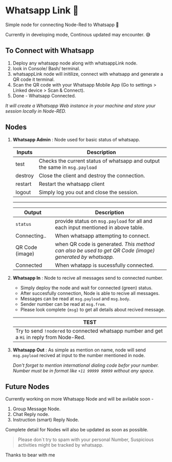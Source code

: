 # Whatsapp Link :iphone:

Simple node for connecting Node-Red to Whatsapp :iphone:

Currently in developing mode, Continous updated may encounter. :sweat_smile:

## To Connect with Whatsapp 
1. Deploy any whatsapp node along with whatsappLink node.
2. look in Console/ Bash/ terminal.
3. whatsappLink node will initilize, connect with whatsapp and generate a QR code it terminal.
4. Scan the QR code with your Whatsapp Mobile App (Go to settings > Linked device > Scan & Connect).
5. Done - Whatsapp Connected.

 *It will create a Whatsapp Web instance in your machine and store your session locally in Node-RED.*


## Nodes
1. **Whatsapp Admin** : Node used for basic status of whatsapp.
    

    | Inputs | Description           |
    |--------|--------------         |
    | test   | Checks the current status of whatsapp and output the same in `msg.payload`|
    | destroy| Close the client and destroy the connection.|
    | restart | Restart the whatsapp client |
    | logout | Simply log you out and close the session. |
    ---
    
    
    | Output | Description |
    |--------| ------------|
    |`status` | provide status on `msg.payload` for all and each input mentioned in above table. |
    | Connecting..| When whatsapp attempting to connect.
    | QR Code (image) | when QR code is generated. *This method can also be used to get QR Code (image) generated by whatsapp.*
    | Connected | When whatapp is sucessfully connected.|
    

2. **Whatsapp In** : Node to recive all messages send to connected number.
    -  Simply deploy the node and wait for connected (green) status.
    -  After succesfully connection, Node is able to recive all messages.
    - Messages can be read at `msg.payload` and `msg.body`.
    - Sender number can be read at `msg.from`.
    - Please look complete `{msg}` to get all details about recived message.

    | TEST |
    | -----|
    | Try to send `!nodered` to connected whatsapp number and get a `Hi` in reply from Node-Red.

3. **Whatsapp Out** : As simple as mention on name, node will send `msg.payload` recived at input to the number mentioned in node.

     *Don't forget to mention international dialing code befor your number. Number must be in format like `+11 99999 99999` without any space.* 

## Future Nodes
Currently working on more Whatsapp Node and will be avilable soon -

1. Group Message Node.
2. Chat Reply node.
3. Instruction (smart) Reply Node.

Complete detail for Nodes will also be updated as soon as possible. 

>Please don`t try to spam with your personal Number, Suspicious activities might be tracked by whatsapp. 

Thanks to bear with me 
